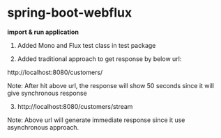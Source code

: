 # spring-boot-webflux

**import & run application**

1. Added Mono and Flux test class in test package

2. Added traditional approach to get response by below url:

http://localhost:8080/customers/

Note: After hit above url, the response will show 50 seconds since it will give synchronous response

3. http://localhost:8080/customers/stream

Note: Above url will generate immediate response since it use asynchronous approach.
